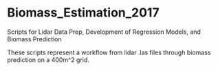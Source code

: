 # Biomass_Estimation_2017
Scripts for Lidar Data Prep, Development of Regression Models, and Biomass Prediction


These scripts represent a workflow from lidar .las files through biomass prediction on a 400m^2 grid.  
